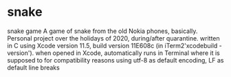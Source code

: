 # snake
snake game
A game of snake from the old Nokia phones, basically.
Personal project over the holidays of 2020, during/after quarantine.
written in C using Xcode version 11.5, build version 11E608c (in iTerm2'xcodebuild -version').
when opened in Xcode, automatically runs in Terminal where it is supposed to for compatibility reasons
using utf-8 as default encoding, LF as default line breaks
